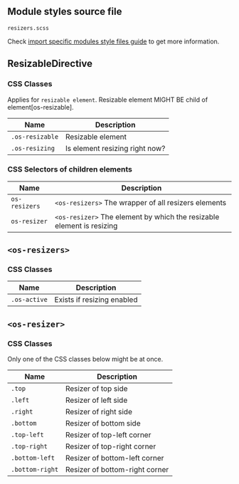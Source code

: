 ## Module styles source file

`resizers.scss`

Check [import specific modules style files guide](https://ngx-os.io/guides/import-specific-modules-style-files)
to get more information.

## ResizableDirective

### CSS Classes

Applies for `resizable element`. Resizable element MIGHT BE child of element[os-resizable].

| Name            | Description                       |
| --------------- | --------------------------------- |
| `.os-resizable` | Resizable element                 |
| `.os-resizing`  | Is element resizing right now?    |

### CSS Selectors of children elements

| Name                            | Description                                                                 |
| ------------------------------- | --------------------------------------------------------------------------- |
| `os-resizers`                   | `<os-resizers>` The wrapper of all resizers elements                        |
| `os-resizer`                    | `<os-resizer>` The element by which the resizable element is resizing       |

## `<os-resizers>`

### CSS Classes

| Name            | Description                       |
| --------------- | --------------------------------- |
| `.os-active`    | Exists if resizing enabled        |

## `<os-resizer>`

### CSS Classes

Only one of the CSS classes below might be at once.

| Name            | Description                       |
| --------------- | --------------------------------- |
| `.top`          | Resizer of top side               |
| `.left`         | Resizer of left side              |
| `.right`        | Resizer of right side             |
| `.bottom`       | Resizer of bottom side            |
| `.top-left`     | Resizer of top-left corner        |
| `.top-right`    | Resizer of top-right corner       |
| `.bottom-left`  | Resizer of bottom-left corner     |
| `.bottom-right` | Resizer of bottom-right corner    |

